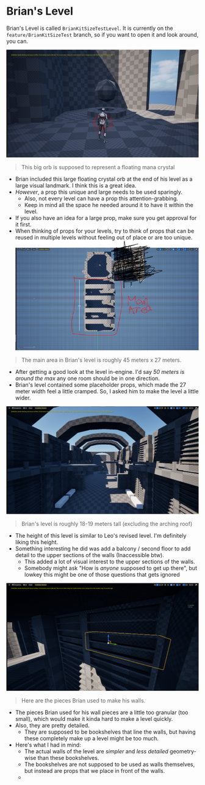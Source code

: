 # Brian's Level

Brian's Level is called `BrianKitSizeTestLevel`. It is currently on the `feature/BrianKitSizeTest` branch, so if you want to open it and look around, you can.

![](<../../../../_Meta/Attachments/Pasted image 20250524002117.png>)

> This big orb is supposed to represent a floating mana crystal

- Brian included this large floating crystal orb at the end of his level as a large visual landmark. I think this is a great idea.
- *However*, a prop this unique and large needs to be used sparingly.
	- Also, not every level can have a prop this attention-grabbing.
	- Keep in mind all the space he needed around it to have it within the level.
- If you also have an idea for a large prop, make sure you get approval for it first.
- When thinking of props for your levels, try to think of props that can be reused in multiple levels without feeling out of place or are too unique.
![](<../../../../_Meta/Attachments/Pasted image 20250524011029.png>)

> The main area in Brian's level is roughly 45 meters x 27 meters.

- After getting a good look at the level in-engine. I'd say *50 meters is around the max* any one room should be in one direction.
- Brian's level contained some placeholder props, which made the 27 meter width feel a little cramped. So, I asked him to make the level a little wider.

![](<../../../../_Meta/Attachments/Pasted image 20250524013024.png>)

> Brian's level is roughly 18-19 meters tall (excluding the arching roof)

- The height of this level is similar to Leo's revised level. I'm definitely liking this height.
- Something interesting he did was add a balcony / second floor to add detail to the upper sections of the walls (Inaccessible btw).
	- This added a lot of visual interest to the upper sections of the walls.
	- Somebody might ask "How is *anyone* supposed to get up there", but lowkey this might be one of those questions that gets ignored

![](<../../../../_Meta/Attachments/Pasted image 20250524034258.png>)

> Here are the pieces Brian used to make his walls.

- The pieces Brian used for his wall pieces are a little too granular (too small), which would make it kinda hard to make a level quickly.
- Also, they are pretty detailed.
	- They are supposed to be bookshelves that line the walls, but having these completely make up a level might be too much.
- Here's what I had in mind:
	- The actual walls of the level are *simpler* and *less detailed* geometry-wise than these bookshelves.
	- The bookshelves are not supposed to be used as walls themselves, but instead are props that we place in front of the walls.
	- 
